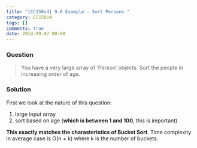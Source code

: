 ```yaml
---
title: "[CC150v4] 9.0 Example - Sort Persons "
category: CC150v4
tags: []
comments: true
date: 2014-09-07 00:00
---
```



### Question

> You have a very large array of ‘Person’ objects. Sort the people in increasing order of age.

### Solution

First we look at the nature of this question:

1. large input array
1. sort based on age (**which is between 1 and 100**, this is important)

**This exactly matches the charasteristics of Bucket Sort**. Time complexity in average case is O(n + k) where k is the number of buckets.
